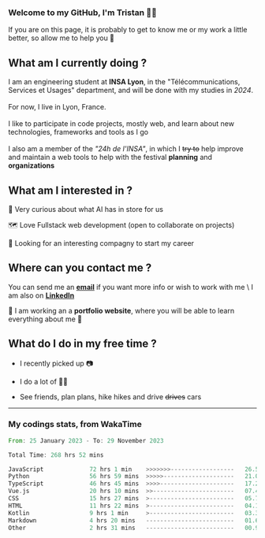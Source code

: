 ### Welcome to my GitHub, I'm Tristan 👨‍💻

If you are on this page, it is probably to get to know me or my work a little better, so allow me to help you 💁

## What am I currently doing ?

I am an engineering student at **INSA Lyon**, in the "Télécommunications, Services et Usages" department, and will be done with my studies in *2024*. \
\
For now, I live in Lyon, France. \
\
I like to participate in code projects, mostly web, and learn about new technologies, frameworks and tools as I go
\
\
I also am a member of the *"24h de l'INSA"*, in which I ~~try to~~  help improve and maintain a web tools to help with the festival **planning** and **organizations**

## What am I interested in ?
   
   🤖 Very curious about what AI has in store for us
   
   🗺️ Love Fullstack web development (open to collaborate on projects)

   🤔 Looking for an interesting compagny to start my career

## Where can you contact me ?

You can send me an **[email](mailto:tristan.dve@gmail.com)** if you want more info or wish to work with me \\
I am also on **[LinkedIn](https://www.linkedin.com/in/tristan-devin/)**

🚧 I am working an a **portfolio website**, where you will be able to learn everything about me 🚧

## What do I do in my free time ?

 - I recently picked up 📷
   
 - I do a lot of 🧗‍♂️
   
 - See friends, plan plans, hike hikes and drive ~~drives~~ cars

---
### My codings stats, from WakaTime

<!--START_SECTION:waka-->

```rust
From: 25 January 2023 - To: 29 November 2023

Total Time: 268 hrs 52 mins

JavaScript             72 hrs 1 min    >>>>>>>------------------   26.54 %
Python                 56 hrs 59 mins  >>>>>--------------------   21.00 %
TypeScript             46 hrs 45 mins  >>>>---------------------   17.23 %
Vue.js                 20 hrs 10 mins  >>-----------------------   07.43 %
CSS                    15 hrs 27 mins  >------------------------   05.70 %
HTML                   11 hrs 22 mins  >------------------------   04.19 %
Kotlin                 9 hrs 1 min     >------------------------   03.32 %
Markdown               4 hrs 20 mins   -------------------------   01.60 %
Other                  2 hrs 31 mins   -------------------------   00.93 %
```

<!--END_SECTION:waka-->
